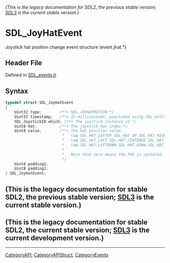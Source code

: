 ###### (This is the legacy documentation for SDL2, the previous stable version; [SDL3](https://wiki.libsdl.org/SDL3/) is the current stable version.)
# SDL_JoyHatEvent

Joystick hat position change event structure (event.jhat.*)

## Header File

Defined in [SDL_events.h](https://github.com/libsdl-org/SDL/blob/SDL2/include/SDL_events.h)

## Syntax

```c
typedef struct SDL_JoyHatEvent
{
    Uint32 type;        /**< SDL_JOYHATMOTION */
    Uint32 timestamp;   /**< In milliseconds, populated using SDL_GetTicks() */
    SDL_JoystickID which; /**< The joystick instance id */
    Uint8 hat;          /**< The joystick hat index */
    Uint8 value;        /**< The hat position value.
                         *   \sa SDL_HAT_LEFTUP SDL_HAT_UP SDL_HAT_RIGHTUP
                         *   \sa SDL_HAT_LEFT SDL_HAT_CENTERED SDL_HAT_RIGHT
                         *   \sa SDL_HAT_LEFTDOWN SDL_HAT_DOWN SDL_HAT_RIGHTDOWN
                         *
                         *   Note that zero means the POV is centered.
                         */
    Uint8 padding1;
    Uint8 padding2;
} SDL_JoyHatEvent;
```

## (This is the legacy documentation for stable SDL2, the previous stable version; [SDL3](https://wiki.libsdl.org/SDL3/) is the current stable version.)



## (This is the legacy documentation for stable SDL2, the current stable version; [SDL3](https://wiki.libsdl.org/SDL3/) is the current development version.)



----
[CategoryAPI](CategoryAPI), [CategoryAPIStruct](CategoryAPIStruct), [CategoryEvents](CategoryEvents)

